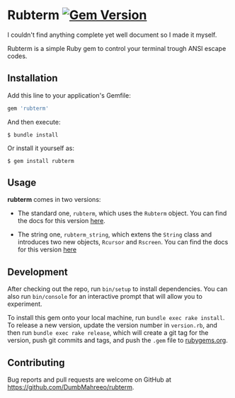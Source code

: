 # Rubterm [![Gem Version](https://badge.fury.io/rb/rubterm.svg)](https://badge.fury.io/rb/rubterm)

I couldn't find anything complete yet well document so I made it myself.

Rubterm is a simple Ruby gem to control your terminal trough ANSI escape codes.

## Installation

Add this line to your application's Gemfile:

```ruby
gem 'rubterm'
```

And then execute:

    $ bundle install

Or install it yourself as:

    $ gem install rubterm

## Usage

**rubterm** comes in two versions:

* The standard one, `rubterm`, which uses the `Rubterm` object. You can find the docs for this version [here](./DOCSnormal.md).

* The string one, `rubterm_string`, which extens the `String` class and introduces two new objects, `Rcursor` and `Rscreen`. You can find the docs for this version [here](./DOCSstring.md)

## Development

After checking out the repo, run `bin/setup` to install dependencies. You can also run `bin/console` for an interactive prompt that will allow you to experiment.

To install this gem onto your local machine, run `bundle exec rake install`. To release a new version, update the version number in `version.rb`, and then run `bundle exec rake release`, which will create a git tag for the version, push git commits and tags, and push the `.gem` file to [rubygems.org](https://rubygems.org).

## Contributing

Bug reports and pull requests are welcome on GitHub at https://github.com/DumbMahreeo/rubterm.
